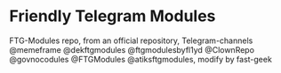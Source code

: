 # Friendly Telegram Modules
FTG-Modules repo, from an official repository, Telegram-channels @memeframe @dekftgmodules @ftgmodulesbyfl1yd @ClownRepo @govnocodules @FTGModules @atiksftgmodules, modify by fast-geek
